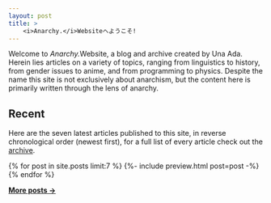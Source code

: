 ```yaml
---
layout: post
title: >
    <i>Anarchy.</i>Websiteへようこそ!
---
```


Welcome to <em>Anarchy.</em>Website, a blog and archive created by Una Ada.
Herein lies articles on a variety of topics, ranging from linguistics to
history, from gender issues to anime, and from programming to physics. Despite
the name this site is not exclusively about anarchism, but the content here is
primarily written through the lens of anarchy.

## Recent

Here are the seven latest articles published to this site, in reverse
chronological order (newest first), for a full list of every article check out
the [archive][1].

{% for post in site.posts limit:7 %}
    {%- include preview.html post=post -%}
{% endfor %}

**[More posts &rarr;][1]**

[1]:    /archive
